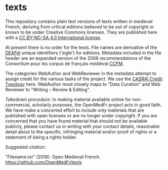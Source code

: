 # texts
This repository contains plain text versions of texts written in medieval French, deriving from critical editions believed to be out of copyright or known to be under Creative Commons licenses. They are published here with a [CC BY-NC-SA 4.0 International license](https://creativecommons.org/licenses/by-nc-sa/4.0/). 

At present there is no order for the texts. File names are derivative of the [DEAFél](http://www.deaf-page.de/fr/bibl_neu.php) unique identifiers ('sigle') for editions. Metadata included in the file header are an expanded version of the 2006 recommendations of the Consortium pour les corpus de français médiéval [CCFM](http://ccfm.ens-lyon.fr/spip.php?rubrique14).

The categories WebAuthor and WebReviewer in the metadata attempt to assign credit for the various tasks of the project. We use the [CASRAI Credit Typology](http://dictionary.casrai.org/Contributor_Roles) here. WebAuthor most closely maps to "Data Curation" and Web Reviewer to "Writing – Review & Editing".

_Takedown procedure_:  In making material available online for non-commercial, scholarly purposes, the OpenMedFr project acts in good faith. We have make a concerted effort to include only materials that are published with open licenses or are no longer under copyright. If you are concerned that you have found material that should not be available publicly, please contact us in writing with your contact details, reasonable detail about to the specific, infringing material and/or proof of rights or a statement of being a rights holder.

Suggested citation: 

"Filename.txt" (2018). Open Medieval French. https://github.com/OpenMedFr/texts
